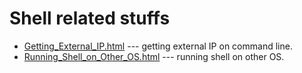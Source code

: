 # Shell related stuffs

- [Getting_External_IP.html](Getting_External_IP.html) --- getting external IP on command line.
- [Running_Shell_on_Other_OS.html](Running_Shell_on_Other_OS.html) --- running shell on other OS.
